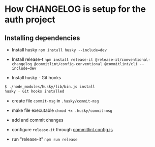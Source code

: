 # How CHANGELOG is setup for the auth project

## Installing dependencies

- Install husky
`npm install husky --include=dev`

- Install release-t
`npm install release-it @release-it/conventional-changelog @commitlint/config-conventional @commitlint/cli --include=dev`

- Install husky - Git hooks

```bash
$ ./node_modules/husky/lib/bin.js install
husky - Git hooks installed
```

- create file `commit-msg` in `.husky/commit-msg`

- make file executable
`chmod +x .husky/commit-msg`

- add and commit changes

- configure `release-it` through [commitlint.config.js](./commitlint.config.js)

- run "release-it"
`npm run release`
